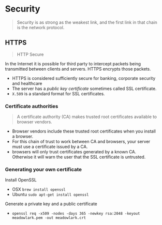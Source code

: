 # Security
> Security is as strong as the weakest link, and the first link in that chain is the network protocol.

## HTTPS

> HTTP Secure

In the Internet it is possible for third party to intercept packets being transmitted between clients and servers. HTTPS encrypts those packets.

- HTTPS is considered sufficiently secure for banking, corporate security and healthcare
- The server has a *public key certificate* sometimes called SSL certificate.
- `X.509` is a standard format for SSL certificates.

### Certificate authorities
> A certificate authority (CA) makes trusted root certificates available to browser vendors.

- Browser vendors include these trusted root certificates when you install a browser.
- For this chain of trust to work between CA and browsers, your server must use a certificate issued by a CA.
- browsers will only trust certificates generated by a known CA. Otherwise it will warn the user that the SSL certificate is untrusted.


### Generating your own certificate

Install OpenSSL
- OSX `brew install openssl`
- Ubuntu `sudo apt-get install openssl`

Generate a private key and a public certificate
- `openssl req -x509 -nodes -days 365 -newkey rsa:2048 -keyout meadowlark.pem -out meadowlark.crt`





















